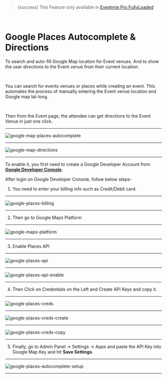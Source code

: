
>{success} This Feature only available in [Eventmie Pro FullyLoaded](https://classiebit.com/eventmie-pro-fullyloaded)

<br>

# Google Places Autocomplete & Directions

To search and auto-fill Google Map location for Event venues. And to show the user directions to the Event venue from their current location.

<br>

You can search for events venues or places while creating an event. This automates the process of manually entering the Event venue location and Google map lat-long.

<br>

Then from the Event page, the attendee can get directions to the Event Venue in just one click.

---

![google-map-places-autocomplete](https://eventmie-pro-docs.classiebit.com//images/fullyloaded/google-map-places-autocomplete.png "google-map-places-autocomplete")

---

![google-map-directions](https://eventmie-pro-docs.classiebit.com//images/fullyloaded/google-map-directions.png "google-map-directions")

---

To enable it, you first need to create a Google Developer Account from **[Google Developer Console](https://console.cloud.google.com/)**. 


After login on Google Developer Console, follow below steps-

1. You need to enter your billing info such as Credit/Debit card.

---

![google-places-billing](https://eventmie-pro-docs.classiebit.com//images/fullyloaded/google-places-billing.png "google-places-billing")

---

2. Then go to Google Maps Platform

---

![google-maps-platform](https://eventmie-pro-docs.classiebit.com//images/fullyloaded/google-maps-platform.png "google-maps-platform")

---

3. Enable Places API

---

![google-places-api](https://eventmie-pro-docs.classiebit.com//images/fullyloaded/google-places-api.png "google-places-api")

---

![google-places-api-enable](https://eventmie-pro-docs.classiebit.com//images/fullyloaded/google-places-api-enable.png "google-places-api-enable")

---

4. Then Click on Credentials on the Left and Create API Keys and copy it.

---

![google-places-creds](https://eventmie-pro-docs.classiebit.com//images/fullyloaded/google-places-creds.png "google-places-creds")

---

![google-places-creds-create](https://eventmie-pro-docs.classiebit.com//images/fullyloaded/google-places-creds-create.png "google-places-creds-create")

---

![google-places-creds-copy](https://eventmie-pro-docs.classiebit.com//images/fullyloaded/google-places-creds-copy.png "google-places-creds-copy")

---

5. Finally, go to Admin Panel -> Settings -> Apps and paste the API Key into Google Map Key and hit **Save Settings**.

---

![google-places-autocomplete-setup](https://eventmie-pro-docs.classiebit.com//images/fullyloaded/google-places-autocomplete-setup.png "google-places-autocomplete-setup")

---